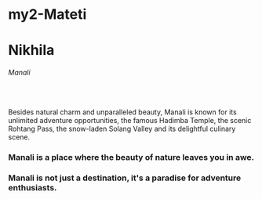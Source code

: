 # my2-Mateti

# Nikhila
###### Manali
<br>

Besides natural charm and unparalleled beauty, Manali is known for its unlimited adventure opportunities, the famous Hadimba Temple, the scenic Rohtang Pass, the snow-laden Solang Valley and its delightful culinary scene.

### **Manali is a place where the beauty of nature leaves you in awe.**<br>
### **Manali is not just a destination, it's a paradise for adventure enthusiasts.**